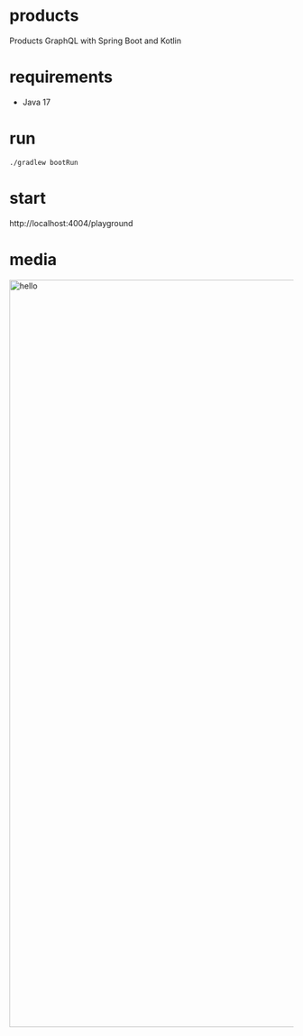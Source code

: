 # products
Products GraphQL with Spring Boot and Kotlin

# requirements
 - Java 17

# run
```shell
./gradlew bootRun
```

# start

http://localhost:4004/playground

# media

<img width="1326" alt="hello" src="https://github.com/ValeriyKliuk/products/assets/750868/477a9170-92d1-435a-b625-8d972bd58b53">
